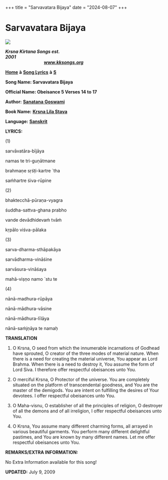 +++
title = "Sarvavatara Bijaya"
date = "2024-08-07"
+++

# Sarvavatara Bijaya
**[![](http://kksongs.org/image_files/image002.jpg)](http://kksongs.org/)**

**_Krsna_** **_Kirtana Songs est. 2001_**                                                                                                                                                      **_www.kksongs.org_**

**[Home](http://kksongs.org/)** **à** **[Song Lyrics](http://kksongs.org/lyrics.html)** **à** **[S](http://kksongs.org/songs/song_s.html)**

**Song Name: Sarvavatara Bijaya**

**Official Name: Obeisance 5 Verses 14 to 17**

**Author:** [**Sanatana** **Goswami**](http://kksongs.org/authors/list/sanatana_g.html)

**Book Name:** [**Krsna Lila Stava**](http://kksongs.org/authors/krsnalilastava.html)

**Language:** [**Sanskrit**](http://kksongs.org/language/list/sanskrit.html)

**LYRICS:**

(1)

sarvāvatāra-bījāya

namas te tri-guṇātmane

brahmaṇe sṛśṭi-kartre \`tha

saḿhartre śiva-rūpine

(2)

bhaktecchā-pūraṇa-vyagra

śuddha-sattva-ghana prabho

vande devādhidevaḿ tvāḿ

kṛpālo viśva-pālaka

(3)

sarva-dharma-sthāpakāya

sarvādharma-vināśine

sarvāsura-vināśaya

mahā-viṣṇo namo \`stu te

(4)

nānā-madhura-rūpāya

nānā-mādhura-vāsine

nānā-mādhura-līlāya

nānā-saḿjṇāya te namaḥ

**TRANSLATION**

1) O Krsna, O seed from which the innumerable incarnations of Godhead have sprouted, O creator of the three modes of material nature. When there is a need for creating the material universe, You appear as Lord Brahma. When there is a need to destroy it, You assume the form of Lord Siva. I therefore offer respectful obeisances unto You.

2) O merciful Krsna, O Protector of the universe. You are completely situated on the platform of transcendental goodness, and You are the master of the demigods. You are intent on fulfilling the desires of Your devotees. I offer respectful obeisances unto You.

3) O Maha-visnu, O establisher of all the principles of religion, O destroyer of all the demons and of all irreligion, I offer respectful obeisances unto You.

4) O Krsna, You assume many different charming forms, all arrayed in various beautiful garments. You perform many different delightful pastimes, and You are known by many different names. Let me offer respectful obeisances unto You.

**REMARKS/EXTRA INFORMATION:**

No Extra Information available for this song!

**UPDATED:** July 9, 2009
